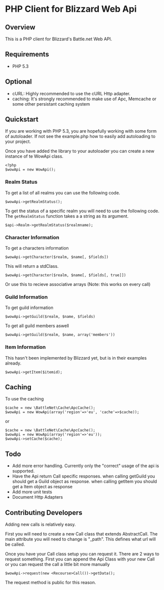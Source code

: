PHP Client for Blizzard Web Api
===============================

Overview
--------
This is a PHP client for Blizzard's Battle.net Web API.

Requirements
------------
* PHP 5.3

Optional
--------
* cURL: Highly recommended to use the cURL Http adapter.
* caching: It's strongly recommended to make use of Apc, Memcache or some other persistant caching system

Quickstart
----------
If you are working with PHP 5.3, you are hopefully working with some form of autoloader.
If not see the example.php how to easily add autoloading to your project.

Once you have added the library to your autoloader you can create a new instance 
of te WowApi class.

	<?php
	$wowApi = new WowApi();

### Realm Status
To get a list of all realms you can use the following code.

	$wowApi->getRealmStatus();
To get the status of a specific realm you will need to use the following code.
The `getRealmStatus` function takes a a string as its argument. 

	$api->Realm->getRealmStatus($realmname);
	
### Character Information
To get a characters information

	$wowApi->getCharacter($realm, $name[, $fields])
This will return a stdClass. 

	$wowApi->getCharacter($realm, $name[, $fields[, true]])
Or use this to recieve associative arrays
(Note: this works on every call)

### Guild Information
To get guild information
	
	$wowApi->getGuild($realm, $name, $fields)
To get all guild members aswell

	$wowApi->getGuild($realm, $name, array('members'))

### Item Information
This hasn't been implemented by Blizzard yet, but is in their examples already.

	$wowApi->getItem($itemid);

Caching
--------

To use the caching

	$cache = new \BattleNet\Cache\ApcCache();
	$wowApi = new WowApi(array('region'=>'eu', 'cache'=>$cache));
or

	$cache = new \BattleNet\Cache\ApcCache();
	$wowApi = new WowApi(array('region'=>'eu'));
	$wowApi->setCache($cache);	
	
Todo
----

- Add more error handling.
Currently only the "correct" usage of the api is supported.
- Have the Api return Call specific responses. 
when calling getGuild you should get a Guild object as response.
when calling getItem you should get a Item object as response
- Add more unit tests
- Document Http Adapters

Contributing Developers
-----------------------

Adding new calls is relatively easy.

First you will need to create a new <Resource>Call class that extends AbstractCall.
The main attribute you will need to change is "_path". This defines what url will be called.

Once you have your Call class setup you can request it.
There are 2 ways to request something.
First you can append the <Game>Api Class with your new <Resource>Call 
or you can request the call a little bit more manually

	$wowApi->request(new <Recourse>Call())->getData();
The request method is public for this reason.   